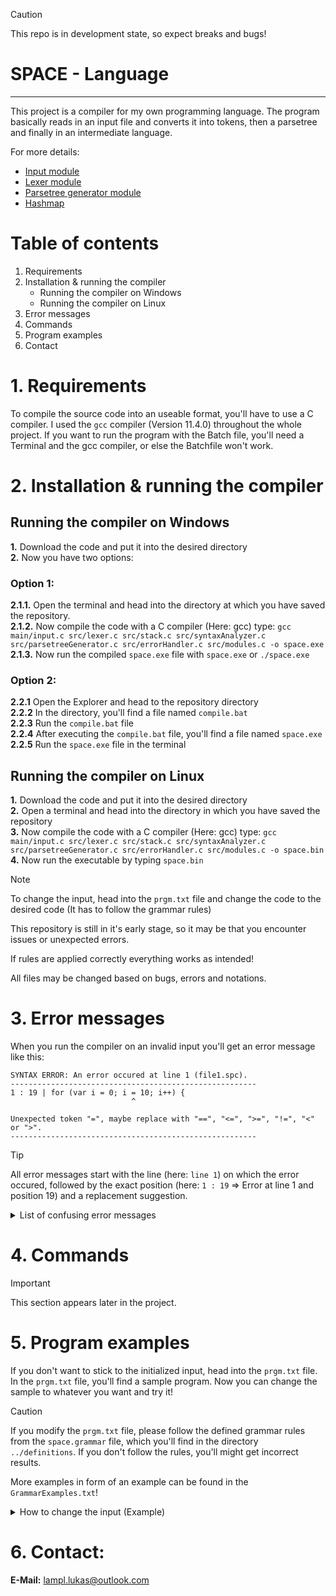 > [!CAUTION]
> This repo is in development state, so expect breaks and bugs!

# SPACE - Language #
--------------------------------

This project is a compiler for my own programming language.
The program basically reads in an input file and converts it into tokens, then a parsetree and finally in an intermediate language.

For more details:
- [Input module](/docs/input.md)
- [Lexer module](/docs/lexer.md)
- [Parsetree generator module](/docs/parsetreeGenerator.md)
- [Hashmap](/docs/hashmap.md)

# Table of contents #
1. Requirements
2. Installation & running the compiler
   - Running the compiler on Windows
   - Running the compiler on Linux
3. Error messages
4. Commands
5. Program examples
6. Contact
</ol>

# 1. Requirements #
To compile the source code into an useable format, you'll have to use a C compiler.
I used the `gcc` compiler (Version 11.4.0) throughout the whole project.
If you want to run the program with the Batch file, you'll need a Terminal and the gcc compiler, or else the Batchfile won't work.

# 2. Installation & running the compiler #
## Running the compiler on Windows ##
**1.** Download the code and put it into the desired directory  
**2.** Now you have two options:

### Option 1: ###
**2.1.1.** Open the terminal and head into the directory at which you have saved the repository.  
**2.1.2.** Now compile the code with a C compiler (Here: gcc) type: `gcc main/input.c src/lexer.c src/stack.c src/syntaxAnalyzer.c src/parsetreeGenerator.c src/errorHandler.c src/modules.c -o space.exe`  
**2.1.3.** Now run the compiled `space.exe` file with `space.exe` or `./space.exe`  

### Option 2: ###
**2.2.1** Open the Explorer and head to the repository directory  
**2.2.2** In the directory, you'll find a file named `compile.bat`  
**2.2.3** Run the `compile.bat` file  
**2.2.4** After executing the `compile.bat` file, you'll find a file named `space.exe`  
**2.2.5** Run the `space.exe` file in the terminal  

## Running the compiler on Linux ##
**1.** Download the code and put it into the desired directory  
**2.** Open a terminal and head into the directory in which you have saved the repository  
**3.** Now compile the code with a C compiler (Here: gcc) type: `gcc main/input.c src/lexer.c src/stack.c src/syntaxAnalyzer.c src/parsetreeGenerator.c src/errorHandler.c src/modules.c -o space.bin`  
**4.** Now run the executable by typing `space.bin`  

> [!NOTE]
> To change the input, head into the `prgm.txt` file and change the code to the desired code (It has to follow the grammar rules)  
>
> This repository is still in it's early stage, so it may be that you encounter issues or unexpected errors.  
>
> If rules are applied correctly everything works as intended!  
>
> All files may be changed based on bugs, errors and notations.  

# 3. Error messages #
When you run the compiler on an invalid input you'll get an error message like this:
```
SYNTAX ERROR: An error occured at line 1 (file1.spc).
-------------------------------------------------------
1 : 19 | for (var i = 0; i = 10; i++) {
                           ^

Unexpected token "=", maybe replace with "==", "<=", ">=", "!=", "<" or ">".
-------------------------------------------------------
```

> [!TIP]
> All error messages start with the line (here: `line 1`) on which the error occured, followed by the exact position (here: `1 : 19` => Error at line 1 and position 19) and a replacement suggestion.

<details>
<summary>List of confusing error messages</summary>
 
In the following list you'll find suggestions that might be unclear like `<IDENTIFIER>`

| Error message  | meaning |
| -------------  | ------- |
| `<ARRAY_ASSIGNMENT>` | replace with assignment to array, like: `= {2, 1}` |
| `<ARRAY_ELEMENT>` | replace with array indicator, like: `[]` or `[5]` |
| `<CHAINED_CONDITION>` | replace with condition or condition with `and` or `or` |
| `<CLASS_OBJECT_ACCESS>` | replace with a accessor to a class, like: `MyClass->myVar;` |
| `<DIGIT>` | replace with a single digit, like: `1` or `0` |
| `<EXPRESSION>` | replace with an expression, like: `a = 10;` |
| `<FUNCTION_CALL>` | replace with a function call, like: `test(param1, param2)` |
| `<IDENTIFIER>` | replace with a valid IDENTIFIER |
| `<MULTIPLE_DEFINITION>` | replace with multiple var definition, like: `var a,b` |
| `<NUMBER>` | replace with a valid number, like: `3` or `3.141` |
| `<POINTER>` | replace with valid pointer, like: `*ptr` |
| `<REFERENCE>` | replace with valid reference, like `&ref` or `&(*ptr)` |
| `<STRING>` | replace with a string, like: `"String"` |
</details>

# 4. Commands #
> [!IMPORTANT]
> This section appears later in the project.

# 5. Program examples #
If you don't want to stick to the initialized input, head into the `prgm.txt` file. In the `prgm.txt` file, you'll find a sample program. Now you can change the sample to whatever you want and try it!

> [!CAUTION]
> If you modify the `prgm.txt` file, please follow the defined grammar rules from the `space.grammar` file, which you'll find in the directory `../definitions`. If you don't follow the rules, you'll might get incorrect results.  
>
> More examples in form of an example can be found in the `GrammarExamples.txt`!

<details>
<summary>How to change the input (Example)</summary>

## Modifying the input ##  
If I'd like to change the input to a class named "Calculator" for example, I can edit the content of the `prgm.txt` file to the following code:  

```
class Calculator() => {}
```

To add a function `add(number1, number2)`, I'll just add the function with its visibility or modificator (default: `global`):  

```
global function add(number1, number2) {}
```

And the last step is to merge both together:  

```
class Calculator() => {
  global function add(number1, number2) {
    return number1 + number2;
  }
}
```

There are also some critical applications, in which a return type is forced. Let's say I'd define the function `add(number1, number2)` again, but I want to make sure an `int` gets returned. For that I can do the following thing:

```
class Calculator() => {
  global function:int add(number1, number2) {
    return number1 + number2;
  }
}
```
</details>

# 6. Contact: #  
**E-Mail:** lampl.lukas@outlook.com
